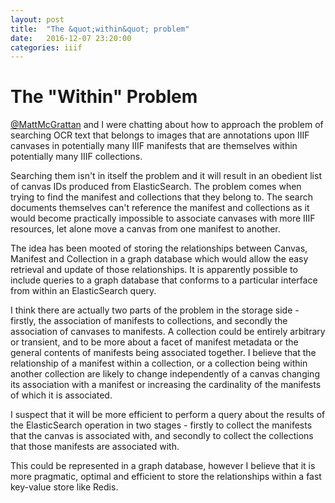 ```yaml
---
layout: post
title:  "The &quot;within&quot; problem"
date:   2016-12-07 23:20:00
categories: iiif
---
```

# The "Within" Problem

[@MattMcGrattan](https://twitter.com/MattMcGrattan) and I were chatting about how to approach the problem of searching OCR text that belongs to images that are annotations upon IIIF canvases in potentially many IIIF manifests that are themselves within potentially many IIIF collections.

Searching them isn't in itself the problem and it will result in an obedient list of canvas IDs produced from ElasticSearch. The problem comes when trying to find the manifest and collections that they belong to. The search documents themselves can't reference the manifest and collections as it would become practically impossible to associate canvases with more IIIF resources, let alone move a canvas from one manifest to another.

The idea has been mooted of storing the relationships between Canvas, Manifest and Collection in a graph database which would allow the easy retrieval and update of those relationships. It is apparently possible to include queries to a graph database that conforms to a particular interface from within an ElasticSearch query.

I think there are actually two parts of the problem in the storage side - firstly, the association of manifests to collections, and secondly the association of canvases to manifests. A collection could be entirely arbitrary or transient, and to be more about a facet of manifest metadata or the general contents of manifests being associated together. I believe that the relationship of a manifest within a collection, or a collection being within another collection are likely to change independently of a canvas changing its association with a manifest or increasing the cardinality of the manifests of which it is associated.

I suspect that it will be more efficient to perform a query about the results of the ElasticSearch operation in two stages - firstly to collect the manifests that the canvas is associated with, and secondly to collect the collections that those manifests are associated with.

This could be represented in a graph database, however I believe that it is more pragmatic, optimal and efficient to store the relationships within a fast key-value store like Redis.